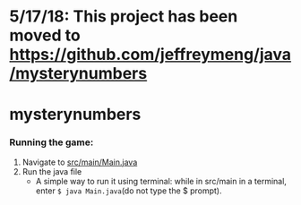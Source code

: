 # 5/17/18: This project has been moved to https://github.com/jeffreymeng/java/mysterynumbers


# mysterynumbers

### Running the game:

1. Navigate to [src/main/Main.java](https://github.com/jeffreymeng/mysterynumbers/blob/master/src/game/Main.java)
2. Run the java file
   - A simple way to run it using terminal: while in src/main in a terminal, enter `$ java Main.java`(do not type the $ prompt).

